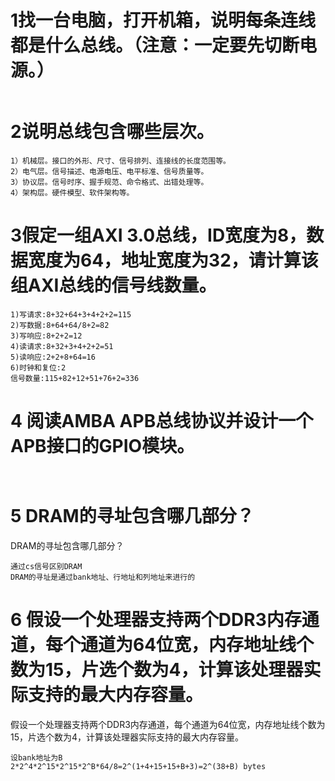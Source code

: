 # 1找一台电脑，打开机箱，说明每条连线都是什么总线。（注意：一定要先切断电源。）
```

```
# 2说明总线包含哪些层次。
```
1）机械层。接口的外形、尺寸、信号排列、连接线的长度范围等。
2）电气层。信号描述、电源电压、电平标准、信号质量等。
3）协议层。信号时序、握手规范、命令格式、出错处理等。
4）架构层。硬件模型、软件架构等。
```
# 3假定一组AXI 3.0总线，ID宽度为8，数据宽度为64，地址宽度为32，请计算该组AXI总线的信号线数量。
```
1)写请求:8+32+64+3+4+2+2=115
2)写数据:8+64+64/8+2=82
3)写响应:8+2+2=12
4)读请求:8+32+3+4+2+2=51
5)读响应:2+2+8+64=16
6)时钟和复位:2
信号数量:115+82+12+51+76+2=336
```
# 4 阅读AMBA APB总线协议并设计一个APB接口的GPIO模块。
```


```
# 5 DRAM的寻址包含哪几部分？
DRAM的寻址包含哪几部分？
```
通过cs信号区别DRAM
DRAM的寻址是通过bank地址、行地址和列地址来进行的
```
# 6 假设一个处理器支持两个DDR3内存通道，每个通道为64位宽，内存地址线个数为15，片选个数为4，计算该处理器实际支持的最大内存容量。
假设一个处理器支持两个DDR3内存通道，每个通道为64位宽，内存地址线个数为15，片选个数为4，计算该处理器实际支持的最大内存容量。
```
设bank地址为B
2*2^4*2^15*2^15*2^B*64/8=2^(1+4+15+15+B+3)=2^(38+B) bytes
```